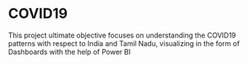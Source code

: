 # COVID19
This project ultimate objective focuses on understanding the COVID19 patterns with respect to India and Tamil Nadu, visualizing in the form of Dashboards with the help of Power BI
